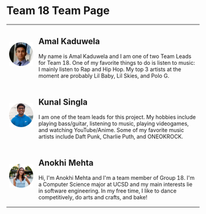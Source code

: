 # Team 18 Team Page


<table style="border-spacing: 300px">
<tr>
    <td><img src="images/Amal_picture.png" width="300" alt="Amal Profile Picture"></td>
    <td>
    <h2>Amal Kaduwela</h2>
    <p>My name is Amal Kaduwela and I am one of two Team Leads for Team 18. One of my favorite things to do is listen to music: I mainly listen to Rap and Hip Hop. My top 3 artists at the moment are probably Lil Baby, Lil Skies, and Polo G.</p>
    </td>
</tr>
<tr>
    <td><img src="images/Kunal_picture.png" width="300" alt="Kunal Profile Picture"></td>
    <td>
    <h2>Kunal Singla</h2>
    <p>I am one of the team leads for this project. My hobbies include playing bass/guitar, listening to music, playing videogames, and watching YouTube/Anime. Some of my favorite music artists include Daft Punk, Charlie Puth, and ONEOKROCK.</p>
    </td>
</tr>
<tr>
    <td><img src="images/Anokhi_picture.png" width="300" alt="Anokhi Profile Picture"></td>
    <td>
    <h2>Anokhi Mehta</h2>
    <p>Hi, I'm Anokhi Mehta and I'm a team member of Group 18. I'm a Computer Science major at UCSD and my main interests lie in software engineering. In my free time, I like to dance competitively, do arts and crafts, and bake! </p>
    </td>
</tr>